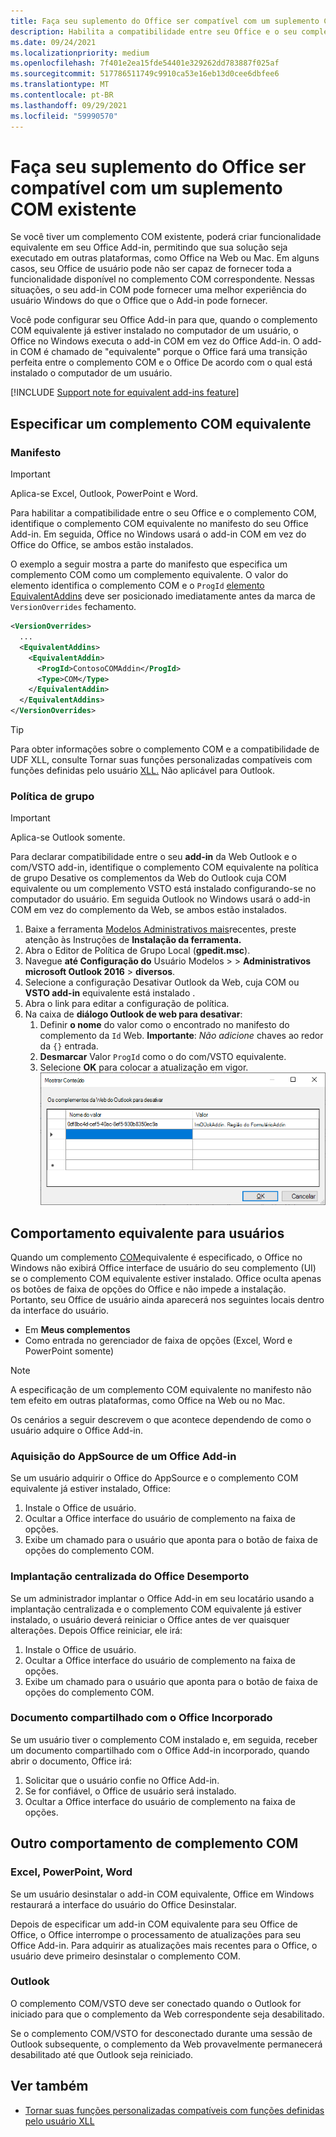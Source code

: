 ```yaml
---
title: Faça seu suplemento do Office ser compatível com um suplemento COM existente
description: Habilita a compatibilidade entre seu Office e o seu complemento COM equivalente.
ms.date: 09/24/2021
ms.localizationpriority: medium
ms.openlocfilehash: 7f401e2ea15fde54401e329262dd783887f025af
ms.sourcegitcommit: 517786511749c9910ca53e16eb13d0cee6dbfee6
ms.translationtype: MT
ms.contentlocale: pt-BR
ms.lasthandoff: 09/29/2021
ms.locfileid: "59990570"
---
```

# <a name="make-your-office-add-in-compatible-with-an-existing-com-add-in"></a>Faça seu suplemento do Office ser compatível com um suplemento COM existente

Se você tiver um complemento COM existente, poderá criar funcionalidade equivalente em seu Office Add-in, permitindo que sua solução seja executado em outras plataformas, como Office na Web ou Mac. Em alguns casos, seu Office de usuário pode não ser capaz de fornecer toda a funcionalidade disponível no complemento COM correspondente. Nessas situações, o seu add-in COM pode fornecer uma melhor experiência do usuário Windows do que o Office que o Add-in pode fornecer.

Você pode configurar seu Office Add-in para que, quando o complemento COM equivalente já estiver instalado no computador de um usuário, o Office no Windows executa o add-in COM em vez do Office Add-in. O add-in COM é chamado de "equivalente" porque o Office fará uma transição perfeita entre o complemento COM e o Office De acordo com o qual está instalado o computador de um usuário.

[!INCLUDE [Support note for equivalent add-ins feature](../includes/equivalent-add-in-support-note.md)]

## <a name="specify-an-equivalent-com-add-in"></a>Especificar um complemento COM equivalente

### <a name="manifest"></a>Manifesto

> [!IMPORTANT]
> Aplica-se Excel, Outlook, PowerPoint e Word.

Para habilitar a compatibilidade entre o seu Office e o complemento COM, [](add-in-manifests.md) identifique o complemento COM equivalente no manifesto do seu Office Add-in. Em seguida, Office no Windows usará o add-in COM em vez do Office do Office, se ambos estão instalados.

O exemplo a seguir mostra a parte do manifesto que especifica um complemento COM como um complemento equivalente. O valor do elemento identifica o complemento COM e o `ProgId` [elemento EquivalentAddins](../reference/manifest/equivalentaddins.md) deve ser posicionado imediatamente antes da marca de `VersionOverrides` fechamento.

```xml
<VersionOverrides>
  ...
  <EquivalentAddins>
    <EquivalentAddin>
      <ProgId>ContosoCOMAddin</ProgId>
      <Type>COM</Type>
    </EquivalentAddin>
  </EquivalentAddins>
</VersionOverrides>
```

> [!TIP]
> Para obter informações sobre o complemento COM e a compatibilidade de UDF XLL, consulte Tornar suas funções personalizadas compatíveis com funções definidas pelo usuário [XLL.](../excel/make-custom-functions-compatible-with-xll-udf.md) Não aplicável para Outlook.

### <a name="group-policy"></a>Política de grupo

> [!IMPORTANT]
> Aplica-se Outlook somente.

Para declarar compatibilidade entre o seu **add-in** da Web Outlook e o com/VSTO add-in, identifique o complemento COM equivalente na política de grupo Desative os complementos da Web do Outlook cuja COM equivalente ou um complemento VSTO está instalado configurando-se no computador do usuário. Em seguida Outlook no Windows usará o add-in COM em vez do complemento da Web, se ambos estão instalados.

1. Baixe a ferramenta [Modelos Administrativos mais](https://www.microsoft.com/download/details.aspx?id=49030)recentes, preste atenção às Instruções de **Instalação da ferramenta.**
1. Abra o Editor de Política de Grupo Local (**gpedit.msc**).
1. Navegue **até Configuração do** Usuário Modelos  >     >  **Administrativos microsoft Outlook 2016**  >  **diversos**.
1. Selecione a configuração Desativar Outlook da Web, cuja COM ou **VSTO add-in** equivalente está instalado .
1. Abra o link para editar a configuração de política.
1. Na caixa de **diálogo Outlook de web para desativar**:
    1. Definir **o nome** do valor como o encontrado no manifesto do complemento da `Id` Web. **Importante**: *Não adicione* chaves ao redor da `{}` entrada.
    1. **Desmarcar** Valor `ProgId` como o do com/VSTO equivalente.
    1. Selecione **OK** para colocar a atualização em vigor.
    ![Captura de tela mostrando a caixa de diálogo "Outlook de web para desativar".](../images/outlook-deactivate-gpo-dialog.png)

## <a name="equivalent-behavior-for-users"></a>Comportamento equivalente para usuários

Quando um complemento [COM](#specify-an-equivalent-com-add-in)equivalente é especificado, o Office no Windows não exibirá Office interface de usuário do seu complemento (UI) se o complemento COM equivalente estiver instalado. Office oculta apenas os botões de faixa de opções do Office e não impede a instalação. Portanto, seu Office de usuário ainda aparecerá nos seguintes locais dentro da interface do usuário.

- Em **Meus complementos**
- Como entrada no gerenciador de faixa de opções (Excel, Word e PowerPoint somente)

> [!NOTE]
> A especificação de um complemento COM equivalente no manifesto não tem efeito em outras plataformas, como Office na Web ou no Mac.

Os cenários a seguir descrevem o que acontece dependendo de como o usuário adquire o Office Add-in.

### <a name="appsource-acquisition-of-an-office-add-in"></a>Aquisição do AppSource de um Office Add-in

Se um usuário adquirir o Office do AppSource e o complemento COM equivalente já estiver instalado, Office:

1. Instale o Office de usuário.
2. Ocultar a Office interface do usuário de complemento na faixa de opções.
3. Exibe um chamado para o usuário que aponta para o botão de faixa de opções do complemento COM.

### <a name="centralized-deployment-of-office-add-in"></a>Implantação centralizada do Office Desemporto

Se um administrador implantar o Office Add-in em seu locatário usando a implantação centralizada e o complemento COM equivalente já estiver instalado, o usuário deverá reiniciar o Office antes de ver quaisquer alterações. Depois Office reiniciar, ele irá:

1. Instale o Office de usuário.
2. Ocultar a Office interface do usuário de complemento na faixa de opções.
3. Exibe um chamado para o usuário que aponta para o botão de faixa de opções do complemento COM.

### <a name="document-shared-with-embedded-office-add-in"></a>Documento compartilhado com o Office Incorporado

Se um usuário tiver o complemento COM instalado e, em seguida, receber um documento compartilhado com o Office Add-in incorporado, quando abrir o documento, Office irá:

1. Solicitar que o usuário confie no Office Add-in.
2. Se for confiável, o Office de usuário será instalado.
3. Ocultar a Office interface do usuário de complemento na faixa de opções.

## <a name="other-com-add-in-behavior"></a>Outro comportamento de complemento COM

### <a name="excel-powerpoint-word"></a>Excel, PowerPoint, Word

Se um usuário desinstalar o add-in COM equivalente, Office em Windows restaurará a interface do usuário do Office Desinstalar.

Depois de especificar um add-in COM equivalente para seu Office de Office, o Office interrompe o processamento de atualizações para seu Office Add-in. Para adquirir as atualizações mais recentes para o Office, o usuário deve primeiro desinstalar o complemento COM.

### <a name="outlook"></a>Outlook

O complemento COM/VSTO deve ser conectado quando o Outlook for iniciado para que o complemento da Web correspondente seja desabilitado.

Se o complemento COM/VSTO for desconectado durante uma sessão de Outlook subsequente, o complemento da Web provavelmente permanecerá desabilitado até que Outlook seja reiniciado.

## <a name="see-also"></a>Ver também

- [Tornar suas funções personalizadas compatíveis com funções definidas pelo usuário XLL](../excel/make-custom-functions-compatible-with-xll-udf.md)
